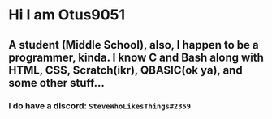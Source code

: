 # Hi I am Otus9051
## A student (Middle School), also, I happen to be  a programmer, kinda. I know C and Bash along with HTML, CSS, Scratch(ikr), QBASIC(ok ya), and some other stuff...
### I do have a discord: ```SteveWhoLikesThings#2359```
